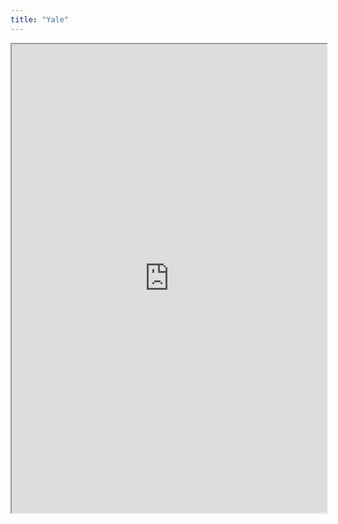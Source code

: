 ```yaml
---
title: "Yale"
---
```




<iframe height="750" width="100%" src="https://ewelton.github.io/ktest/wiki.html#Yale"></iframe>
